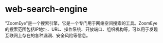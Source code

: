 # web-search-engine
"ZoomEye"是一个搜索引擎，它是一个专门用于网络空间搜索的工具。ZoomEye的搜索范围包括IP地址、URL、操作系统、开放端口、组织机构等，可以用于发现互联网上存在的各种漏洞、安全风险等信息。
